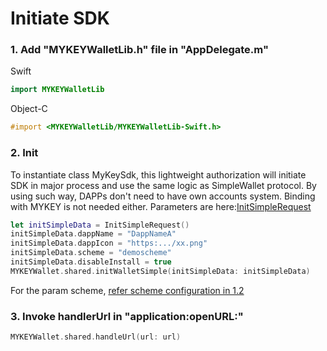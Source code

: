 # Initiate SDK

### 1. Add "MYKEYWalletLib.h" file in "AppDelegate.m"

Swift

```swift
import MYKEYWalletLib
```

Object-C

```objectivec
#import <MYKEYWalletLib/MYKEYWalletLib-Swift.h>
```

### 2. Init

To instantiate class MyKeySdk, this lightweight authorization will initiate SDK in major process and use the same logic as SimpleWallet protocol. By using such way, DAPPs don't need to have own accounts system. Binding with MYKEY is not needed either. Parameters are here:[InitSimpleRequest](../../dive-into-mykey/classes-and-methods.md#initsimplerequest)

```swift
let initSimpleData = InitSimpleRequest()
initSimpleData.dappName = "DappNameA"
initSimpleData.dappIcon = "https:.../xx.png"
initSimpleData.scheme = "demoscheme"
initSimpleData.disableInstall = true
MYKEYWallet.shared.initWalletSimple(initSimpleData: initSimpleData)
```

For the param scheme, [refer scheme configuration in 1.2](https://github.com/mykeylab/Documentation/blob/master/Chinese/MYKEY_iOS_SDK.md#12-%E5%9C%A8xcode%E8%AE%BE%E7%BD%AEurl-scheme-project-targets-info-url-types-%E6%B7%BB%E5%8A%A0-url-scheme)

### 3. Invoke handlerUrl in "application:openURL:"

```swift
MYKEYWallet.shared.handleUrl(url: url)
```

